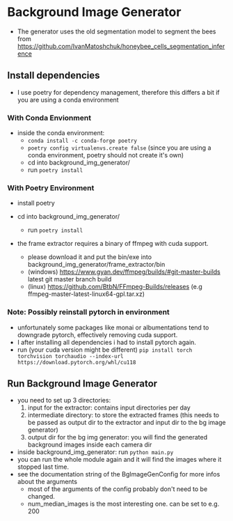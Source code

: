 # Background Image Generator
- The generator uses the old segmentation model to segment the bees from https://github.com/IvanMatoshchuk/honeybee_cells_segmentation_inference

## Install dependencies
- I use poetry for dependency management, therefore this differs a bit if you are using a conda environment

### With Conda Envionment
- inside the conda environment:
    - `conda install -c conda-forge poetry`
    - `poetry config virtualenvs.create false` (since you are using a conda environment, poetry should not create it's own)
    - cd into background_img_generator/
    - run `poetry install`

### With Poetry Environment
- install poetry
- cd into background_img_generator/
    - run `poetry install`

- the frame extractor requires a binary of ffmpeg with cuda support.
    - please download it and put the bin/exe into background_img_generator/frame_extractor/bin
    - (windows) https://www.gyan.dev/ffmpeg/builds/#git-master-builds latest git master branch build
    - (linux) https://github.com/BtbN/FFmpeg-Builds/releases (e.g ffmpeg-master-latest-linux64-gpl.tar.xz)

### Note: Possibly reinstall pytorch in environment
- unfortunately some packages like monai or albumentations tend to downgrade pytorch, effectively removing cuda support.
- I after installing all dependencies i had to install pytorch again.
- run (your cuda version might be different) `pip install torch torchvision torchaudio --index-url https://download.pytorch.org/whl/cu118`

## Run Background Image Generator
- you need to set up 3 directories:
    1. input for the extractor: contains input directories per day
    2. intermediate directory: to store the extracted frames (this needs to be passed as output dir to the extractor and input dir to the bg image generator)
    3. output dir for the bg img generator: you will find the generated background images inside each camera dir
- inside background_img_generator: run `python main.py`
- you can run the whole module again and it will find the images where it stopped last time.
- see the documentation string of the BgImageGenConfig for more infos about the arguments
    - most of the arguments of the config probably don't need to be changed.
    - num_median_images is the most interesting one. can be set to e.g. 200
